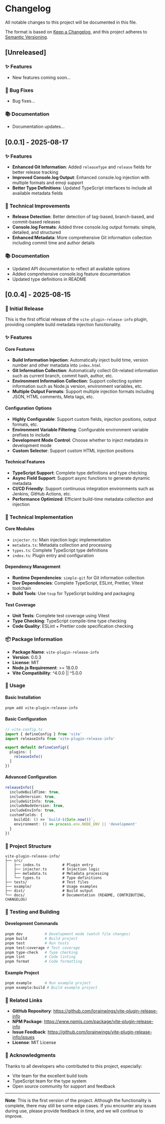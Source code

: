 # Changelog

All notable changes to this project will be documented in this file.

The format is based on [Keep a Changelog](https://keepachangelog.com/en/1.0.0/),
and this project adheres to [Semantic Versioning](https://semver.org/spec/v2.0.0.html).

## [Unreleased]

### ✨ Features

- New features coming soon...

### 🐛 Bug Fixes

- Bug fixes...

### 📚 Documentation

- Documentation updates...

## [0.0.1] - 2025-08-17

### ✨ Features

- **Enhanced Git Information**: Added `releaseType` and `release` fields for better release tracking
- **Improved Console.log Output**: Enhanced console.log injection with multiple formats and emoji support
- **Better Type Definitions**: Updated TypeScript interfaces to include all available metadata fields

### 🔧 Technical Improvements

- **Release Detection**: Better detection of tag-based, branch-based, and commit-based releases
- **Console.log Formats**: Added three console.log output formats: simple, detailed, and structured
- **Enhanced Metadata**: More comprehensive Git information collection including commit time and author details

### 📚 Documentation

- Updated API documentation to reflect all available options
- Added comprehensive console.log feature documentation
- Updated type definitions in README

## [0.0.4] - 2025-08-15

### 🎉 Initial Release

This is the first official release of the `vite-plugin-release-info` plugin, providing complete build metadata injection functionality.

### ✨ Features

#### Core Features

- **Build Information Injection**: Automatically inject build time, version number and other metadata into `index.html`
- **Git Information Collection**: Automatically collect Git-related information such as current branch, commit hash, author, etc.
- **Environment Information Collection**: Support collecting system information such as Node.js version, environment variables, etc.
- **Multiple Output Formats**: Support multiple injection formats including JSON, HTML comments, Meta tags, etc.

#### Configuration Options

- **Highly Configurable**: Support custom fields, injection positions, output formats, etc.
- **Environment Variable Filtering**: Configurable environment variable prefixes to include
- **Development Mode Control**: Choose whether to inject metadata in development mode
- **Custom Selector**: Support custom HTML injection positions

#### Technical Features

- **TypeScript Support**: Complete type definitions and type checking
- **Async Field Support**: Support async functions to generate dynamic metadata
- **CI/CD Friendly**: Support continuous integration environments such as Jenkins, GitHub Actions, etc.
- **Performance Optimized**: Efficient build-time metadata collection and injection

### 🔧 Technical Implementation

#### Core Modules

- `injector.ts`: Main injection logic implementation
- `metadata.ts`: Metadata collection and processing
- `types.ts`: Complete TypeScript type definitions
- `index.ts`: Plugin entry and configuration

#### Dependency Management

- **Runtime Dependencies**: `simple-git` for Git information collection
- **Dev Dependencies**: Complete TypeScript, ESLint, Prettier, Vitest toolchain
- **Build Tools**: Use `tsup` for TypeScript building and packaging

#### Test Coverage

- **Unit Tests**: Complete test coverage using Vitest
- **Type Checking**: TypeScript compile-time type checking
- **Code Quality**: ESLint + Prettier code specification checking

### 📦 Package Information

- **Package Name**: `vite-plugin-release-info`
- **Version**: 0.0.3
- **License**: MIT
- **Node.js Requirement**: >= 18.0.0
- **Vite Compatibility**: ^4.0.0 || ^5.0.0

### 🚀 Usage

#### Basic Installation

```bash
pnpm add vite-plugin-release-info
```

#### Basic Configuration

```typescript
// vite.config.ts
import { defineConfig } from 'vite'
import releaseInfo from 'vite-plugin-release-info'

export default defineConfig({
  plugins: [
    releaseInfo()
  ]
})
```

#### Advanced Configuration

```typescript
releaseInfo({
  includeBuildTime: true,
  includeVersion: true,
  includeGitInfo: true,
  includeNodeVersion: true,
  includeEnvInfo: true,
  customFields: {
    buildId: () => `build-${Date.now()}`,
    environment: () => process.env.NODE_ENV || 'development'
  }
})
```

### 📁 Project Structure

```
vite-plugin-release-info/
├── src/
│   ├── index.ts          # Plugin entry
│   ├── injector.ts       # Injection logic
│   ├── metadata.ts       # Metadata processing
│   └── types.ts          # Type definitions
├── tests/                # Test files
├── example/              # Usage examples
├── dist/                 # Build output
└── docs/                 # Documentation (README, CONTRIBUTING, CHANGELOG)
```

### 🧪 Testing and Building

#### Development Commands

```bash
pnpm dev          # Development mode (watch file changes)
pnpm build        # Build project
pnpm test         # Run tests
pnpm test:coverage # Test coverage
pnpm type-check   # Type checking
pnpm lint         # Code linting
pnpm format       # Code formatting
```

#### Example Project

```bash
pnpm example      # Run example project
pnpm example:build # Build example project
```

### 🔗 Related Links

- **GitHub Repository**: <https://github.com/lorainwings/vite-plugin-release-info>
- **NPM Package**: <https://www.npmjs.com/package/vite-plugin-release-info>
- **Issue Feedback**: <https://github.com/lorainwings/vite-plugin-release-info/issues>
- **License**: MIT License

### 🙏 Acknowledgments

Thanks to all developers who contributed to this project, especially:

- Vite team for the excellent build tools
- TypeScript team for the type system
- Open source community for support and feedback

---

**Note**: This is the first version of the project. Although the functionality is complete, there may still be some edge cases. If you encounter any issues during use, please provide feedback in time, and we will continue to improve.
